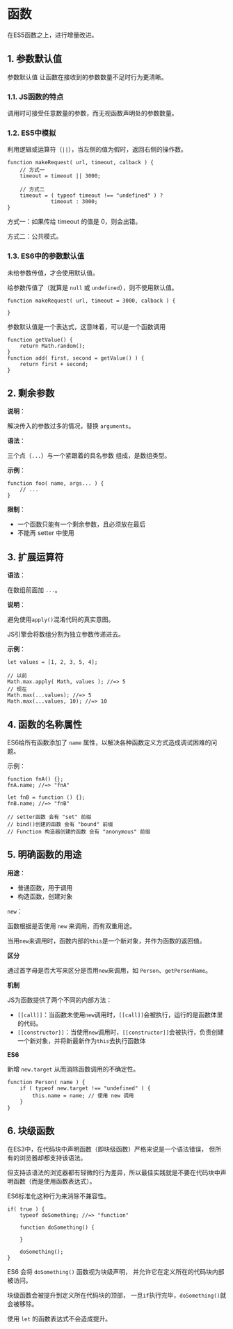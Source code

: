  # 函数

在ES5函数之上，进行增量改进。

## 1. 参数默认值

参数默认值 让函数在接收到的参数数量不足时行为更清晰。

### 1.1. JS函数的特点

调用时可接受任意数量的参数，而无视函数声明处的参数数量。

### 1.2. ES5中模拟

利用逻辑或运算符（`||`），当左侧的值为假时，返回右侧的操作数。

    function makeRequest( url, timeout, calback ) {
        // 方式一
        timeout = timeout || 3000;

        // 方式二 
        timeout = ( typeof timeout !== "undefined" ) ?
                  timeout : 3000;  
    }

方式一：如果传给 timeout 的值是 0，则会出错。

方式二：公共模式。

### 1.3. ES6中的参数默认值

未给参数传值，才会使用默认值。

给参数传值了（就算是 `null` 或 `undefined`），则不使用默认值。

    function makeRequest( url, timeout = 3000, calback ) {

    }

参数默认值是一个表达式，这意味着，可以是一个函数调用

    function getValue() {
        return Math.random();
    }
    function add( first, second = getValue() ) {
        return first + second;
    }

## 2. 剩余参数

**说明**：

解决传入的参数过多的情况，替换 `arguments`。

**语法**：

三个点（`...`）与一个紧跟着的具名参数 组成，是数组类型。

**示例**：

    function foo( name, args... ) {
        // ...
    }

**限制**：
* 一个函数只能有一个剩余参数，且必须放在最后
* 不能再 setter 中使用

## 3. 扩展运算符

**语法**：

在数组前面加 `...`。

**说明**：

避免使用`apply()`混淆代码的真实意图。

JS引擎会将数组分割为独立参数传递进去。

**示例**：

    let values = [1, 2, 3, 5, 4];

    // 以前
    Math.max.apply( Math, values ); //=> 5
    // 现在
    Math.max(...values); //=> 5
    Math.max(...values, 10); //=> 10

## 4. 函数的名称属性

ES6给所有函数添加了 `name` 属性，以解决各种函数定义方式造成调试困难的问题。

示例：

    function fnA() {};
    fnA.name; //=> "fnA"

    let fnB = function () {};
    fnB.name; //=> "fnB"

    // setter函数 会有 "set" 前缀
    // bind()创建的函数 会有 "bound" 前缀
    // Function 构造器创建的函数 会有 "anonymous" 前缀

## 5. 明确函数的用途

**用途**：

* 普通函数，用于调用
* 构造函数，创建对象

`new`：

函数根据是否使用 `new` 来调用，而有双重用途。

当用`new`来调用时，函数内部的`this`是一个新对象，并作为函数的返回值。

**区分**

通过首字母是否大写来区分是否用`new`来调用，如 `Person`、`getPersonName`。

**机制**

JS为函数提供了两个不同的内部方法：
* `[[call]]`：当函数未使用`new`调用时，`[[call]]`会被执行，运行的是函数体里的代码。
* `[[constructor]]`：当使用`new`调用时，`[[constructor]]`会被执行，负责创建一个新对象，并将新最新作为`this`去执行函数体

**ES6**

新增 `new.target` 从而消除函数调用的不确定性。

    function Person( name ) {
        if ( typeof new.target !== "undefined" ) {
            this.name = name; // 使用 new 调用
        }
    }

## 6. 块级函数

在ES3中，在代码块中声明函数（即块级函数）严格来说是一个语法错误，
但所有的浏览器却都支持该语法。

但支持该语法的浏览器都有轻微的行为差异，所以最佳实践就是不要在代码块中声明函数（而是使用函数表达式）。

ES6标准化这种行为来消除不兼容性。

    if( true ) {
        typeof doSomething; //=> "function"

        function doSomething() {

        }

        doSomething();
    }

ES6 会将 `doSomething()` 函数视为块级声明，
并允许它在定义所在的代码块内部被访问。

块级函数会被提升到定义所在代码块的顶部，
一旦`if`执行完毕，`doSomething()`就会被移除。

使用 `let` 的函数表达式不会造成提升。

